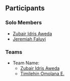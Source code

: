 ## Participants

### Solo Members
* [Zubair Idris Aweda](https://github.com/Zubs)
* [Jeremiah Faluyi](https://github.com/jerryHolurantie)

### Teams
* Team Name:
	* [Zubair Idris Aweda](https://github.com/Zubs)
	* [Timilehin Omolana E.](https://github.com/tee-stark)

	
